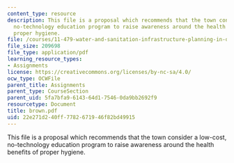 ```yaml
---
content_type: resource
description: This file is a proposal which recommends that the town consider a low-cost,
  no-technology education program to raise awareness around the health benefits of
  proper hygiene.
file: /courses/11-479-water-and-sanitation-infrastructure-planning-in-developing-countries-spring-2005/22e271d240ff7782671946f82bd49915_brown.pdf
file_size: 209698
file_type: application/pdf
learning_resource_types:
- Assignments
license: https://creativecommons.org/licenses/by-nc-sa/4.0/
ocw_type: OCWFile
parent_title: Assignments
parent_type: CourseSection
parent_uid: 5fa7bfa9-6143-64d1-7546-0da9bb2692f9
resourcetype: Document
title: brown.pdf
uid: 22e271d2-40ff-7782-6719-46f82bd49915
---
```

This file is a proposal which recommends that the town consider a low-cost, no-technology education program to raise awareness around the health benefits of proper hygiene.